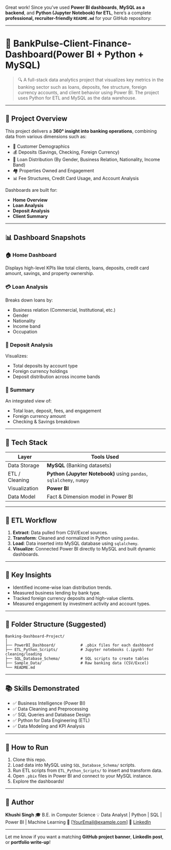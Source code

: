 Great work! Since you’ve used **Power BI dashboards**, **MySQL as a backend**, and **Python (Jupyter Notebook) for ETL**, here’s a complete **professional, recruiter-friendly `README.md`** for your GitHub repository:

---

# 💼 BankPulse-Client-Finance-Dashboard(Power BI + Python + MySQL)

> 🔍 A full-stack data analytics project that visualizes key metrics in the banking sector such as loans, deposits, fee structure, foreign currency accounts, and client behavior using Power BI. The project uses Python for ETL and MySQL as the data warehouse.

---

## 🚀 Project Overview

This project delivers a **360° insight into banking operations**, combining data from various dimensions such as:

* 👤 Customer Demographics
* 💰 Deposits (Savings, Checking, Foreign Currency)
* 🏦 Loan Distribution (By Gender, Business Relation, Nationality, Income Band)
* 🏘️ Properties Owned and Engagement
* 📊 Fee Structures, Credit Card Usage, and Account Analysis

Dashboards are built for:

* **Home Overview**
* **Loan Analysis**
* **Deposit Analysis**
* **Client Summary**

---

## 📊 Dashboard Snapshots

### 🏠 Home Dashboard

Displays high-level KPIs like total clients, loans, deposits, credit card amount, savings, and property ownership.

### 💳 Loan Analysis

Breaks down loans by:

* Business relation (Commercial, Institutional, etc.)
* Gender
* Nationality
* Income band
* Occupation

### 🏦 Deposit Analysis

Visualizes:

* Total deposits by account type
* Foreign currency holdings
* Deposit distribution across income bands

### 🧾 Summary

An integrated view of:

* Total loan, deposit, fees, and engagement
* Foreign currency amount
* Checking & Savings breakdown

---

## 🧪 Tech Stack

| Layer          | Tools Used                                                          |
| -------------- | ------------------------------------------------------------------- |
| Data Storage   | **MySQL** (Banking datasets)                                        |
| ETL / Cleaning | **Python (Jupyter Notebook)** using `pandas`, `sqlalchemy`, `numpy` |
| Visualization  | **Power BI**                                                        |
| Data Model     | Fact & Dimension model in Power BI                                  |

---

## 🔄 ETL Workflow

1. **Extract**: Data pulled from CSV/Excel sources.
2. **Transform**: Cleaned and normalized in Python using `pandas`.
3. **Load**: Data inserted into MySQL database using `sqlalchemy`.
4. **Visualize**: Connected Power BI directly to MySQL and built dynamic dashboards.

---

## 📌 Key Insights

* Identified income-wise loan distribution trends.
* Measured business lending by bank type.
* Tracked foreign currency deposits and high-value clients.
* Measured engagement by investment activity and account types.

---

## 📁 Folder Structure (Suggested)

```
Banking-Dashboard-Project/
│
├── PowerBI_Dashboard/           # .pbix files for each dashboard
├── ETL_Python_Scripts/          # Jupyter notebooks (.ipynb) for cleaning/loading
├── SQL_Database_Schema/         # SQL scripts to create tables
├── Sample_Data/                 # Raw banking data (CSV/Excel)
└── README.md
```

---

## 📚 Skills Demonstrated

* ✅ Business Intelligence (Power BI)
* ✅ Data Cleaning and Preprocessing
* ✅ SQL Queries and Database Design
* ✅ Python for Data Engineering (ETL)
* ✅ Data Modeling and KPI Analysis

---

## 📌 How to Run

1. Clone this repo.
2. Load data into MySQL using `SQL_Database_Schema/` scripts.
3. Run ETL scripts from `ETL_Python_Scripts/` to insert and transform data.
4. Open `.pbix` files in Power BI and connect to your MySQL instance.
5. Explore the dashboards!

---

## 🙌 Author

**Khushi Singh**
🎓 B.E. in Computer Science
💡 Data Analyst | Python | SQL | Power BI | Machine Learning
📧 \[[YourEmail@example.com](mailto:ksingh699038@gmail.com)]
🔗 [LinkedIn](https://www.linkedin.com/in/khushi-singh-29a626200?utm_source=share&utm_campaign=share_via&utm_content=profile&utm_medium=android_app) 

---

Let me know if you want a matching **GitHub project banner**, **LinkedIn post**, or **portfolio write-up**!
